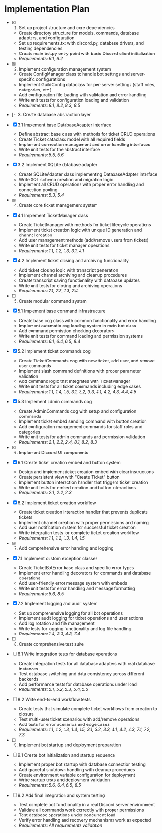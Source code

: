 # Implementation Plan

- [x] 1. Set up project structure and core dependencies







  - Create directory structure for models, commands, database adapters, and configuration
  - Set up requirements.txt with discord.py, database drivers, and testing dependencies
  - Create main bot.py entry point with basic Discord client initialization
  - _Requirements: 6.1, 6.2_

- [x] 2. Implement configuration management system










  - Create ConfigManager class to handle bot settings and server-specific configurations
  - Implement GuildConfig dataclass for per-server settings (staff roles, categories, etc.)
  - Add configuration file loading with validation and error handling
  - Write unit tests for configuration loading and validation
  - _Requirements: 8.1, 8.2, 8.3, 8.5_

- [-] 3. Create database abstraction layer


- [x] 3.1 Implement base DatabaseAdapter interface



  - Define abstract base class with methods for ticket CRUD operations
  - Create Ticket dataclass model with all required fields
  - Implement connection management and error handling interfaces
  - Write unit tests for the abstract interface
  - _Requirements: 5.5, 5.6_

- [x] 3.2 Implement SQLite database adapter




























  - Create SQLiteAdapter class implementing DatabaseAdapter interface
  - Write SQL schema creation and migration logic
  - Implement all CRUD operations with proper error handling and connection pooling
  - _Requirements: 5.3, 5.4_

- [x] 4. Create core ticket management system





- [x] 4.1 Implement TicketManager class





  - Create TicketManager with methods for ticket lifecycle operations
  - Implement ticket creation logic with unique ID generation and channel creation
  - Add user management methods (add/remove users from tickets)
  - Write unit tests for ticket manager operations
  - _Requirements: 1.1, 1.2, 1.3, 3.1, 4.1_

- [x] 4.2 Implement ticket closing and archiving functionality








  - Add ticket closing logic with transcript generation
  - Implement channel archiving and cleanup procedures
  - Create transcript saving functionality with database updates
  - Write unit tests for closing and archiving operations
  - _Requirements: 7.1, 7.2, 7.3, 7.4_

- [ ] 5. Create modular command system





- [x] 5.1 Implement base command infrastructure










  - Create base cog class with common functionality and error handling
  - Implement automatic cog loading system in main bot class
  - Add command permission checking decorators
  - Write unit tests for command loading and permission systems
  - _Requirements: 6.1, 6.4, 6.5, 8.4_

- [x] 5.2 Implement ticket commands cog



  - Create TicketCommands cog with new ticket, add user, and remove user commands
  - Implement slash command definitions with proper parameter validation
  - Add command logic that integrates with TicketManager
  - Write unit tests for all ticket commands including edge cases
  - _Requirements: 1.1, 1.4, 1.5, 3.1, 3.2, 3.3, 4.1, 4.2, 4.3, 4.4, 4.5_

- [x] 5.3 Implement admin commands cog






  - Create AdminCommands cog with setup and configuration commands
  - Implement ticket embed sending command with button creation
  - Add configuration management commands for staff roles and categories
  - Write unit tests for admin commands and permission validation
  - _Requirements: 2.1, 2.2, 2.4, 8.1, 8.2, 8.3_

- [x] 6. Implement Discord UI components




- [x] 6.1 Create ticket creation embed and button system



  - Design and implement ticket creation embed with clear instructions
  - Create persistent view with "Create Ticket" button
  - Implement button interaction handler that triggers ticket creation
  - Write unit tests for embed creation and button interactions
  - _Requirements: 2.1, 2.2, 2.3_

- [x] 6.2 Implement ticket creation workflow


  - Create ticket creation interaction handler that prevents duplicate tickets
  - Implement channel creation with proper permissions and naming
  - Add user notification system for successful ticket creation
  - Write integration tests for complete ticket creation workflow
  - _Requirements: 1.1, 1.2, 1.3, 1.4, 1.5_

- [x] 7. Add comprehensive error handling and logging




- [x] 7.1 Implement custom exception classes


  - Create TicketBotError base class and specific error types
  - Implement error handling decorators for commands and database operations
  - Add user-friendly error message system with embeds
  - Write unit tests for error handling and message formatting
  - _Requirements: 5.6, 8.5_

- [x] 7.2 Implement logging and audit system


  - Set up comprehensive logging for all bot operations
  - Implement audit logging for ticket operations and user actions
  - Add log rotation and file management
  - Write tests for logging functionality and log file handling
  - _Requirements: 1.4, 3.3, 4.3, 7.4_

- [ ] 8. Create comprehensive test suite
- [ ] 8.1 Write integration tests for database operations
  - Create integration tests for all database adapters with real database instances
  - Test database switching and data consistency across different backends
  - Add performance tests for database operations under load
  - _Requirements: 5.1, 5.2, 5.3, 5.4, 5.5_

- [ ] 8.2 Write end-to-end workflow tests
  - Create tests that simulate complete ticket workflows from creation to closure
  - Test multi-user ticket scenarios with add/remove operations
  - Add tests for error scenarios and edge cases
  - _Requirements: 1.1, 1.2, 1.3, 1.4, 1.5, 3.1, 3.2, 3.3, 4.1, 4.2, 4.3, 7.1, 7.2, 7.3_

- [ ] 9. Implement bot startup and deployment preparation
- [ ] 9.1 Create bot initialization and startup sequence
  - Implement proper bot startup with database connection testing
  - Add graceful shutdown handling with cleanup procedures
  - Create environment variable configuration for deployment
  - Write startup tests and deployment validation
  - _Requirements: 5.6, 6.4, 6.5, 8.5_

- [ ] 9.2 Add final integration and system testing
  - Test complete bot functionality in a real Discord server environment
  - Validate all commands work correctly with proper permissions
  - Test database operations under concurrent load
  - Verify error handling and recovery mechanisms work as expected
  - _Requirements: All requirements validation_